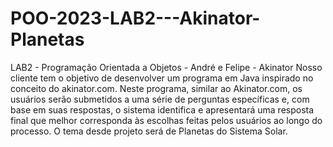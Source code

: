 # POO-2023-LAB2---Akinator-Planetas
LAB2 - Programação Orientada a Objetos - André e Felipe - Akinator
Nosso cliente tem o objetivo de desenvolver um programa em Java inspirado no conceito do akinator.com. 
Neste programa, similar ao Akinator.com, os usuários serão submetidos a uma série de perguntas específicas e, com base em suas respostas, 
o sistema identifica e apresentará uma resposta final que melhor corresponda às escolhas feitas pelos usuários ao longo do processo.
O tema desde projeto será de Planetas do Sistema Solar.
